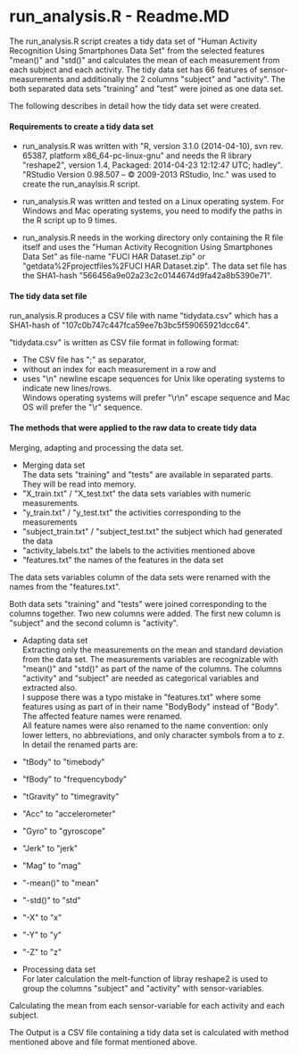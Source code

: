 run_analysis.R - Readme.MD
========================================================

The run_analysis.R script creates a tidy data set of "Human Activity 
Recognition Using Smartphones Data Set" from the selected features "mean()"
and "std()" and calculates the mean of each measurement from each subject and
each activity. The tidy data set has 66 features of sensor-measurements and
additionally the 2 columns "subject" and "activity". The both separated data sets
"training" and "test" were joined as one data set.


The following describes in detail how the tidy data set were created.

#### Requirements to create a tidy data set

* run_analysis.R was written with "R, version 3.1.0 (2014-04-10),
svn rev. 65387, platform x86_64-pc-linux-gnu" and needs the R library
"reshape2", version 1.4, Packaged: 2014-04-23 12:12:47 UTC; hadley".
"RStudio Version 0.98.507 – © 2009-2013 RStudio, Inc." was used to create the
run_anaylsis.R script.

* run_analysis.R was written and tested on a Linux operating system.
For Windows and Mac operating systems, you need to modify the paths in the
R script up to 9 times.

* run_analysis.R needs in the working directory only containing the R file
itself and uses the "Human Activity Recognition Using Smartphones Data Set" as
file-name "FUCI HAR Dataset.zip" or "getdata%2Fprojectfiles%2FUCI HAR Dataset.zip".
The data set file has the SHA1-hash "566456a9e02a23c2c0144674d9fa42a8b5390e71".


#### The tidy data set file

run_analysis.R produces a CSV file with name "tidydata.csv" which has a 
SHA1-hash of "107c0b747c447fca59ee7b3bc5f59065921dcc64".

"tidydata.csv" is written as CSV file format in following format:
  * The CSV file has ";" as separator,  
  * without an index for each measurement in a row and
  * uses "\n" newline escape sequences for Unix like operating systems to indicate new lines/rows.  
  Windows operating systems will prefer "\r\n"
escape sequence and Mac OS will prefer the "\r" sequence.


#### The methods that were applied to the raw data to create tidy data
Merging, adapting and processing the data set.

* Merging data set  
The data sets "training" and "tests" are available in separated parts. They will
be read into memory.
 * "X_train.txt" / "X_test.txt" the data sets variables with numeric measurements.
 * "y_train.txt" / "y_test.txt" the activities corresponding to the measurements
 * "subject_train.txt" / "subject_test.txt" the subject which had generated the data
 * "activity_labels.txt" the labels to the activities mentioned above
 * "features.txt" the names of the features in the data set

 The data sets variables column of the data sets were renamed with the names
from the "features.txt".

 Both data sets "training" and "tests" were joined corresponding to the
columns together. Two new columns were added. The first new column is
"subject" and the second column is "activity".

* Adapting data set  
Extracting only the measurements on the mean and standard deviation from the
data set. The measurements variables are recognizable with "mean()" and "std()"
as part of the name of the columns. The columns "activity" and "subject" are
needed as categorical variables and extracted also.  
I suppose there was a typo mistake in "features.txt" where some features
using as part of in their name "BodyBody" instead of "Body". The affected
feature names were renamed.  
 All feature names were also renamed to the name convention:
only lower letters, no abbreviations, and only character symbols from a to z.  
In detail the renamed parts are:
 * "tBody" to "timebody"
 * "fBody" to "frequencybody"
 * "tGravity" to "timegravity"
 * "Acc" to "accelerometer"
 * "Gyro" to "gyroscope"
 * "Jerk" to "jerk"
 * "Mag" to "mag"
 * "-mean()" to "mean"
 * "-std()" to "std"
 * "-X" to "x"
 * "-Y" to "y"
 * "-Z" to "z"

* Processing data set  
 For later calculation the melt-function of libray reshape2 is used to group the
 columns "subject" and "activity" with sensor-variables.

 Calculating the mean from each sensor-variable for each activity and
each subject.  

 The Output is a CSV file containing a tidy data set is calculated with method
mentioned above and file format mentioned above.
